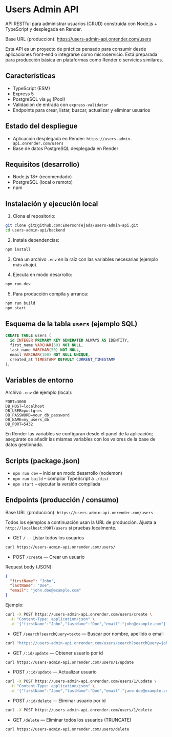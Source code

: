 # Users Admin API

API RESTful para administrar usuarios (CRUD) construida con Node.js + TypeScript y desplegada en Render.

Base URL (producción): https://users-admin-api.onrender.com/users

Esta API es un proyecto de práctica pensado para consumir desde aplicaciones front-end o integrarse como microservicio. Está preparada para producción básica en plataformas como Render o servicios similares.

## Características

- TypeScript (ESM)
- Express 5
- PostgreSQL via `pg` (Pool)
- Validación de entrada con `express-validator`
- Endpoints para crear, listar, buscar, actualizar y eliminar usuarios

## Estado del despliegue

- Aplicación desplegada en Render: `https://users-admin-api.onrender.com/users`
- Base de datos PostgreSQL desplegada en Render

## Requisitos (desarrollo)

- Node.js 18+ (recomendado)
- PostgreSQL (local o remoto)
- npm

## Instalación y ejecución local

1. Clona el repositorio:

```bash
git clone git@github.com:EmersonTejada/users-admin-api.git
cd users-admin-api/backend
```

2. Instala dependencias:

```bash
npm install
```

3. Crea un archivo `.env` en la raíz con las variables necesarias (ejemplo más abajo).

4. Ejecuta en modo desarrollo:

```bash
npm run dev
```

5. Para producción compila y arranca:

```bash
npm run build
npm start
```

## Esquema de la tabla `users` (ejemplo SQL)

```sql
CREATE TABLE users (
  id INTEGER PRIMARY KEY GENERATED ALWAYS AS IDENTITY,
  first_name VARCHAR(50) NOT NULL,
  last_name VARCHAR(50) NOT NULL,
  email VARCHAR(100) NOT NULL UNIQUE,
  created_at TIMESTAMP DEFAULT CURRENT_TIMESTAMP
);
```

## Variables de entorno

Archivo `.env` de ejemplo (local):

```env
PORT=3000
DB_HOST=localhost
DB_USER=postgres
DB_PASSWORD=your_db_password
DB_NAME=my_users_db
DB_PORT=5432
```

En Render las variables se configuran desde el panel de la aplicación; asegúrate de añadir las mismas variables con los valores de la base de datos gestionada.

## Scripts (package.json)

- `npm run dev` – iniciar en modo desarrollo (nodemon)
- `npm run build` – compilar TypeScript a `./dist`
- `npm start` – ejecutar la versión compilada

## Endpoints (producción / consumo)

Base URL (producción): `https://users-admin-api.onrender.com/users`

Todos los ejemplos a continuación usan la URL de producción. Ajusta a `http://localhost:PORT/users` si pruebas localmente.

- GET `/` — Listar todos los usuarios

```bash
curl https://users-admin-api.onrender.com/users/
```

- POST `/create` — Crear un usuario

Request body (JSON):

```json
{
  "firstName": "John",
  "lastName": "Doe",
  "email": "john.doe@example.com"
}
```

Ejemplo:

```bash
curl -X POST https://users-admin-api.onrender.com/users/create \
  -H "Content-Type: application/json" \
  -d '{"firstName":"John","lastName":"Doe","email":"john@example.com"}'
```

- GET `/search?searchQuery=texto` — Buscar por nombre, apellido o email

```bash
curl "https://users-admin-api.onrender.com/users/search?searchQuery=john"
```

- GET `/:id/update` — Obtener usuario por id

```bash
curl https://users-admin-api.onrender.com/users/1/update
```

- POST `/:id/update` — Actualizar usuario

```bash
curl -X POST https://users-admin-api.onrender.com/users/1/update \
  -H "Content-Type: application/json" \
  -d '{"firstName":"Jane","lastName":"Doe","email":"jane.doe@example.com"}'
```

- POST `/:id/delete` — Eliminar usuario por id

```bash
curl -X POST https://users-admin-api.onrender.com/users/1/delete
```

- GET `/delete` — Eliminar todos los usuarios (TRUNCATE)

```bash
curl https://users-admin-api.onrender.com/users/delete
```






